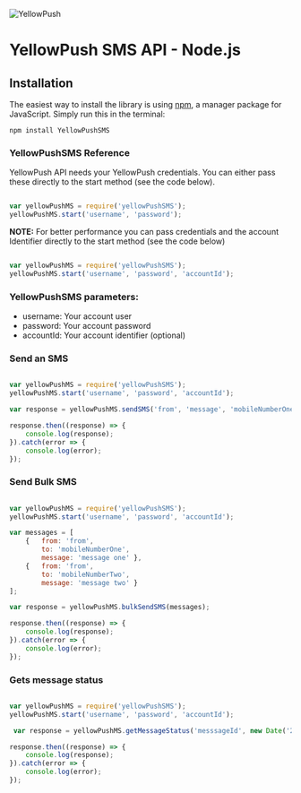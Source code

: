 ![YellowPush](https://www.identidadsms.net/yellowpush/wp-content/uploads/2018/02/logo-Yellow-Push.png)

# YellowPush SMS API - Node.js

## Installation

The easiest way to install the library is using [npm](http://www.pip-installer.org/en/latest/), a manager package for JavaScript. Simply run this in the terminal:

    npm install YellowPushSMS

### YellowPushSMS Reference

YellowPush API needs your YellowPush credentials. You can either pass these directly to the start method (see the code below).

```javascript

var yellowPushMS = require('yellowPushSMS');
yellowPushMS.start('username', 'password');

```

**NOTE:** For better performance you can pass credentials and the account Identifier directly to the start method (see the code below)

```javascript

var yellowPushMS = require('yellowPushSMS');
yellowPushMS.start('username', 'password', 'accountId');

```

### YellowPushSMS parameters:	

- username: Your account user
- password: Your account password 
- accountId: Your account identifier (optional)

### Send an SMS

```javascript

var yellowPushMS = require('yellowPushSMS');
yellowPushMS.start('username', 'password', 'accountId');

var response = yellowPushMS.sendSMS('from', 'message', 'mobileNumberOne,mobileNumberTwo');

response.then((response) => {
    console.log(response);
}).catch(error => {
    console.log(error); 
});

```

### Send Bulk SMS

```javascript

var yellowPushMS = require('yellowPushSMS');
yellowPushMS.start('username', 'password', 'accountId');

var messages = [
    {   from: 'from',
        to: 'mobileNumberOne',
        message: 'message one' },
    {   from: 'from',
        to: 'mobileNumberTwo',
        message: 'message two' }
];

var response = yellowPushMS.bulkSendSMS(messages);

response.then((response) => {
    console.log(response);
}).catch(error => {
    console.log(error); 
});

```

### Gets message status

```javascript

var yellowPushMS = require('yellowPushSMS');
yellowPushMS.start('username', 'password', 'accountId');

 var response = yellowPushMS.getMessageStatus('messsageId', new Date('2018-03-06'))

response.then((response) => {
    console.log(response);
}).catch(error => {
    console.log(error); 
});

```